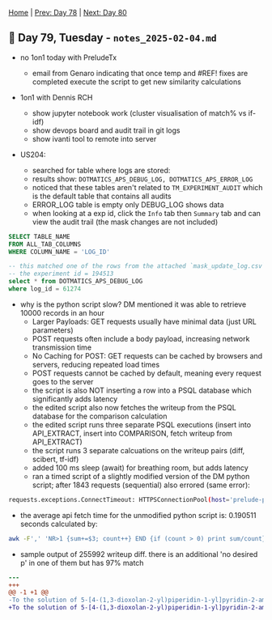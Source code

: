 [Home](../../main.md) | [Prev: Day 78](notes_2025-02-03.md) | [Next: Day 80](./notes_2025-02-05.md)

## 📝 Day 79, Tuesday - `notes_2025-02-04.md`

- no 1on1 today with PreludeTx
    * email from Genaro indicating that once temp and #REF! fixes are completed execute the script to get new similarity calculations
- 1on1 with Dennis RCH
    * show jupyter notebook work (cluster visualisation of match% vs if-idf)
    * show devops board and audit trail in git logs
    * show ivanti tool to remote into server

- US204:
    * searched for table where logs are stored:
    * results show: `DOTMATICS_APS_DEBUG_LOG, DOTMATICS_APS_ERROR_LOG`
    * noticed that these tables aren't related to `TM_EXPERIMENT_AUDIT` which is the default table that contains all audits
    * ERROR_LOG table is empty only DEBUG_LOG shows data
    * when looking at a exp id, click the `Info` tab then `Summary` tab and can view the audit trail (the mask changes are not included)

```sql
SELECT TABLE_NAME 
FROM ALL_TAB_COLUMNS 
WHERE COLUMN_NAME = 'LOG_ID'

-- this matched one of the rows from the attached `mask_update_log.csv` files from DM
-- the experiment id = 194513
select * from DOTMATICS_APS_DEBUG_LOG
where log_id = 61274
```

- why is the python script slow? DM mentioned it was able to retrieve 10000 records in an hour
    * Larger Payloads: GET requests usually have minimal data (just URL parameters)
    * POST requests often include a body payload, increasing network transmission time
    * No Caching for POST: GET requests can be cached by browsers and servers, reducing repeated load times
    * POST requests cannot be cached by default, meaning every request goes to the server
    * the script is also NOT inserting a row into a PSQL database which significantly adds latency
    * the edited script also now fetches the writeup from the PSQL database for the comparison calculation
    * the edited script runs three separate PSQL executions (insert into API_EXTRACT, insert into COMPARISON, fetch writeup from API_EXTRACT)
    * the script runs 3 separate calcuations on the writeup pairs (diff, scibert, tf-idf)
    * added 100 ms sleep (await) for breathing room, but adds latency
    * ran a timed script of a slightly modified version of the DM python script; after 1843 requests (sequential) also errored (same error):

```bash
requests.exceptions.ConnectTimeout: HTTPSConnectionPool(host='prelude-prod-sdpo-8251.dotmatics.net', port=443): Max retries exceeded with url: /browser/api/data/testadmin/98000/1404_PROTOCOL,1404_PROTOCOL_ID,1404_ISID,1404_CREATED_DATE/253534 (Caused by ConnectTimeoutError(<urllib3.connection.HTTPSConnection object at 0x000002419180BD10>, 'Connection to prelude-prod-sdpo-8251.dotmatics.net timed out. (connect timeout=None)'))
```
- the average api fetch time for the unmodified python script is: 0.190511 seconds calculated by:
```bash
awk -F',' 'NR>1 {sum+=$3; count++} END {if (count > 0) print sum/count}' dm_api_fetch_times.csv
```


- sample output of 255992 writeup diff. there is an additional 'no desired p' in one of them but has 97% match
```diff
--- 
+++ 
@@ -1 +1 @@
-To the solution of 5-[4-(1,3-dioxolan-2-yl)piperidin-1-yl]pyridin-2-amine (55.0 mg, 0.22 mmol){{9:uid 1}}_XXXXX_   in DMF (5 mL){{3:uid 1}}_XXXXX_    was addedsodium carbonate (70.15 mg, 0.66 mmol){{9:uid 4}}_XXXXX_   and 3-Bromopiperidine-2,6-dione (63.54 mg, 0.33 mmol){{9:uid 2}}_XXXXX_   . The mixture was stirred at 100°C for 3h. no deisred p
+To the solution of 5-[4-(1,3-dioxolan-2-yl)piperidin-1-yl]pyridin-2-amine (55.0 mg, 0.22 mmol){{9:uid 1}}_XXXXX_   in DMF (5 mL){{3:uid 1}}_XXXXX_   was addedsodium carbonate (70.15 mg, 0.66 mmol){{9:uid 4}}_XXXXX_  and 3-Bromopiperidine-2,6-dione (63.54 mg, 0.33 mmol){{9:uid 2}}_XXXXX_  . The mixture was stirred at 100°C for 3h
```
